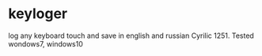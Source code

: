 # keyloger
log any keyboard touch and save in english and russian Cyrilic 1251. Tested wondows7, windows10
